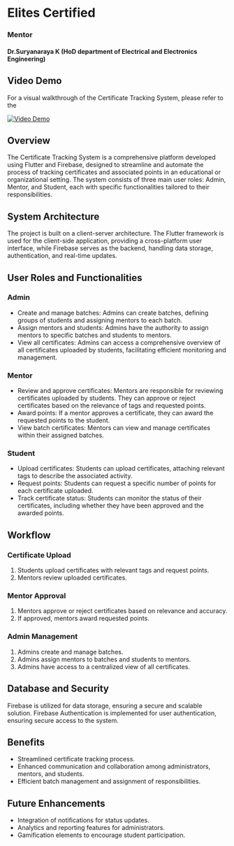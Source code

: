# Elites Certified
### Mentor 
#### Dr.Suryanaraya K (HoD department of Electrical and Electronics Engineering)

## Video Demo
For a visual walkthrough of the Certificate Tracking System, please refer to the 

[![Video Demo](https://img.youtube.com/vi/_gNR7kkILaQ/0.jpg)](https://www.youtube.com/watch?v=_gNR7kkILaQ)


## Overview
The Certificate Tracking System is a comprehensive platform developed using Flutter and Firebase, designed to streamline and automate the process of tracking certificates and associated points in an educational or organizational setting. The system consists of three main user roles: Admin, Mentor, and Student, each with specific functionalities tailored to their responsibilities.

## System Architecture
The project is built on a client-server architecture. The Flutter framework is used for the client-side application, providing a cross-platform user interface, while Firebase serves as the backend, handling data storage, authentication, and real-time updates.

## User Roles and Functionalities
### Admin
- Create and manage batches: Admins can create batches, defining groups of students and assigning mentors to each batch.
- Assign mentors and students: Admins have the authority to assign mentors to specific batches and students to mentors.
- View all certificates: Admins can access a comprehensive overview of all certificates uploaded by students, facilitating efficient monitoring and management.

### Mentor
- Review and approve certificates: Mentors are responsible for reviewing certificates uploaded by students. They can approve or reject certificates based on the relevance of tags and requested points.
- Award points: If a mentor approves a certificate, they can award the requested points to the student.
- View batch certificates: Mentors can view and manage certificates within their assigned batches.

### Student
- Upload certificates: Students can upload certificates, attaching relevant tags to describe the associated activity.
- Request points: Students can request a specific number of points for each certificate uploaded.
- Track certificate status: Students can monitor the status of their certificates, including whether they have been approved and the awarded points.

## Workflow
### Certificate Upload
1. Students upload certificates with relevant tags and request points.
2. Mentors review uploaded certificates.

### Mentor Approval
1. Mentors approve or reject certificates based on relevance and accuracy.
2. If approved, mentors award requested points.

### Admin Management
1. Admins create and manage batches.
2. Admins assign mentors to batches and students to mentors.
3. Admins have access to a centralized view of all certificates.

## Database and Security
Firebase is utilized for data storage, ensuring a secure and scalable solution. Firebase Authentication is implemented for user authentication, ensuring secure access to the system.

## Benefits
- Streamlined certificate tracking process.
- Enhanced communication and collaboration among administrators, mentors, and students.
- Efficient batch management and assignment of responsibilities.

## Future Enhancements
- Integration of notifications for status updates.
- Analytics and reporting features for administrators.
- Gamification elements to encourage student participation.


